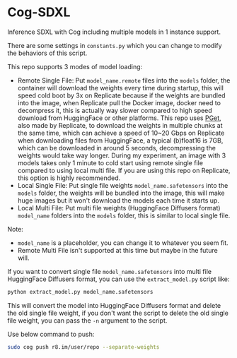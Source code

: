 # Cog-SDXL
Inference SDXL with Cog including multiple models in 1 instance support.

There are some settings in `constants.py` which you can change to modify the behaviors of this script.

This repo supports 3 modes of model loading:
- Remote Single File: Put `model_name.remote` files into the `models` folder, the container will download the weights every time during startup, this will speed cold boot by 3x on Replicate because if the weights are bundled into the image, when Replicate pull the Docker image, docker need to decompress it, this is actually way slower compared to high speed download from HuggingFace or other platforms. This repo uses [PGet](https://github.com/replicate/pget), also made by Replicate, to download the weights in multiple chunks at the same time, which can achieve a speed of 10~20 Gbps on Replicate when downloading files from HuggingFace, a typical (b)float16 is 7GB, which can be downloaded in around 5 seconds, decompressing the weights would take way longer. During my experiment, an image with 3 models takes only 1 minute to cold start using remote single file compared to using local multi file. If you are using this repo on Replicate, this option is highly recommended.
- Local Single File: Put single file weights `model_name.safetensors` into the `models` folder, the weights will be bundled into the image, this will make huge images but it won't download the models each time it starts up.
- Local Multi File: Put multi file weights (HuggingFace Diffusers format) `model_name` folders into the `models` folder, this is similar to local single file.

Note:
- `model_name` is a placeholder, you can change it to whatever you seem fit.
- Remote Multi File isn't supported at this time but maybe in the future will.

If you want to convert single file `model_name.safetensors` into multi file HuggingFace Diffusers format, you can use the `extract_model.py` script like:
```bash
python extract_model.py model_name.safetensors
```
This will convert the model into HuggingFace Diffusers format and delete the old single file weight, if you don't want the script to delete the old single file weight, you can pass the `-n` argument to the script.

Use below command to push:
```bash
sudo cog push r8.im/user/repo --separate-weights
```
